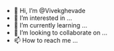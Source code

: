 - 👋 Hi, I’m @Vivekghevade
- 👀 I’m interested in ...
- 🌱 I’m currently learning ...
- 💞️ I’m looking to collaborate on ...
- 📫 How to reach me ...

<!---
Vivekghevade/Vivekghevade is a ✨ special ✨ repository because its `README.md` (this file) appears on your GitHub profile.
You can click the Preview link to take a look at your changes.
--->

